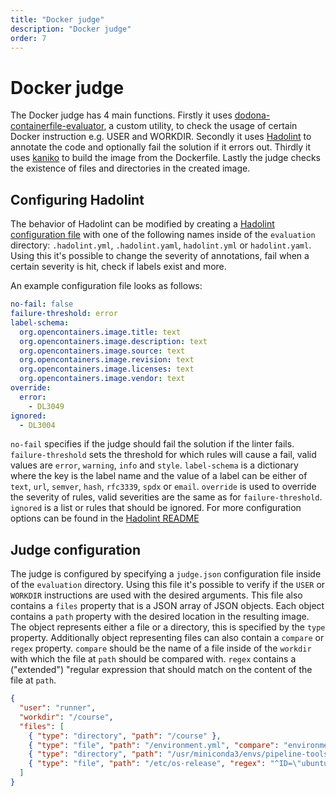 ```yaml
---
title: "Docker judge"
description: "Docker judge"
order: 7
---
```

# Docker judge

The Docker judge has 4 main functions.
Firstly it uses [dodona-containerfile-evaluator](https://github.com/Bond-009/dodona-containerfile-evaluator), a custom utility, to check the usage of certain Docker instruction e.g. USER and WORKDIR.
Secondly it uses [Hadolint](https://github.com/hadolint/hadolint) to annotate the code and optionally fail the solution if it errors out.
Thirdly it uses [kaniko](https://github.com/GoogleContainerTools/kaniko) to build the image from the Dockerfile.
Lastly the judge checks the existence of files and directories in the created image.

## Configuring Hadolint

The behavior of Hadolint can be modified by creating a [Hadolint configuration file](https://github.com/hadolint/hadolint#configure) with one of the following names inside of the `evaluation` directory: `.hadolint.yml`, `.hadolint.yaml`, `hadolint.yml` or `hadolint.yaml`.
Using this it's possible to change the severity of annotations, fail when a certain severity is hit, check if labels exist and more.

An example configuration file looks as follows:
```yml
no-fail: false
failure-threshold: error
label-schema:
  org.opencontainers.image.title: text
  org.opencontainers.image.description: text
  org.opencontainers.image.source: text
  org.opencontainers.image.revision: text
  org.opencontainers.image.licenses: text
  org.opencontainers.image.vendor: text
override:
  error:
    - DL3049
ignored:
  - DL3004
```

`no-fail` specifies if the judge should fail the solution if the linter fails.
`failure-threshold` sets the threshold for which rules will cause a fail, valid values are `error`, `warning`, `info` and `style`.
`label-schema` is a dictionary where the key is the label name and the value of a label can be either of `text`, `url`, `semver`, `hash`, `rfc3339`, `spdx` or `email`.
`override` is used to override the severity of rules, valid severities are the same as for `failure-threshold`.
`ignored` is a list or rules that should be ignored.
For more configuration options can be found in the [Hadolint README](https://github.com/hadolint/hadolint#configure)


## Judge configuration

The judge is configured by specifying a `judge.json` configuration file inside of the `evaluation` directory.
Using this file it's possible to verify if the `USER` or `WORKDIR` instructions are used with the desired arguments.
This file also contains a `files` property that is a JSON array of JSON objects.
Each object contains a `path` property with the desired location in the resulting image.
The object represents either a file or a directory, this is specified by the `type` property.
Additionally object representing files can also contain a `compare` or `regex` property.
`compare` should be the name of a file inside of the `workdir` with which the file at `path` should be compared with.
`regex` contains a ("extended") "regular expression that should match on the content of the file at `path`.

```json
{
  "user": "runner",
  "workdir": "/course",
  "files": [
    { "type": "directory", "path": "/course" },
    { "type": "file", "path": "/environment.yml", "compare": "environment.yml" },
    { "type": "directory", "path": "/usr/miniconda3/envs/pipeline-tools-1.0.0" },
    { "type": "file", "path": "/etc/os-release", "regex": "^ID=\"ubuntu\"$" }
  ]
}
```
